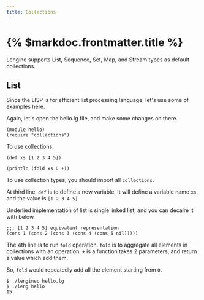 ```yaml
---
title: Collections
---
```


# {% $markdoc.frontmatter.title %}

Lengine supports List, Sequence, Set, Map, and Stream types as default collections.

## List


Since the LISP is for efficient list processing language, let's use some of examples here.

Again, let's open the hello.lg file, and make some changes on there.

```
(module hello)
(require "collections")
```

To use collections, 

```
(def xs [1 2 3 4 5])

(println (fold xs 0 +))
```

To use collection types, you should import all `collections`.

At third line, `def` is to define a new variable.
It will define a variable name `xs`, and the value is `[1 2 3 4 5]`

Underlied implementation of list is single linked list, and you can decalre it with below.

```
;;; [1 2 3 4 5] equivalent representation
(cons 1 (cons 2 (cons 3 (cons 4 (cons 5 nil)))))
```

The 4th line is to run `fold` operation. `fold` is to aggregate all elements in collections with an operation. `+` is a function takes 2 parameters, and return a value which add them.

So, `fold` would repeatedly add all the element starting from `0`.

```
$ ./lenginec hello.lg
$ ./leng hello
15
```
